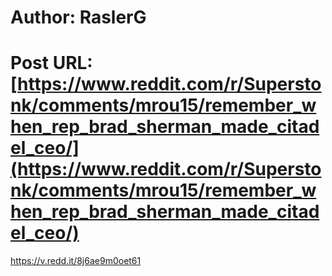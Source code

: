 # Author: RaslerG
# Post URL: [https://www.reddit.com/r/Superstonk/comments/mrou15/remember_when_rep_brad_sherman_made_citadel_ceo/](https://www.reddit.com/r/Superstonk/comments/mrou15/remember_when_rep_brad_sherman_made_citadel_ceo/)


https://v.redd.it/8j6ae9m0oet61